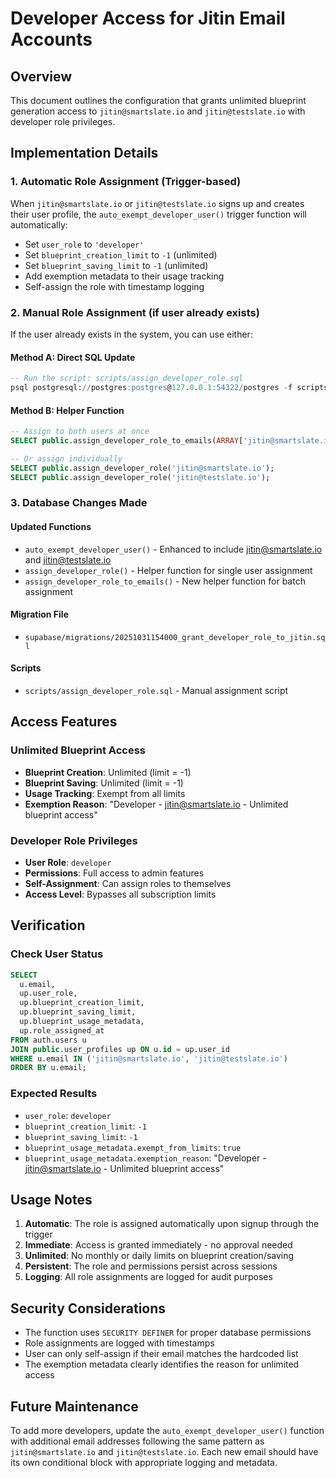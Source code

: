 # Developer Access for Jitin Email Accounts

## Overview
This document outlines the configuration that grants unlimited blueprint generation access to `jitin@smartslate.io` and `jitin@testslate.io` with developer role privileges.

## Implementation Details

### 1. Automatic Role Assignment (Trigger-based)
When `jitin@smartslate.io` or `jitin@testslate.io` signs up and creates their user profile, the `auto_exempt_developer_user()` trigger function will automatically:

- Set `user_role` to `'developer'`
- Set `blueprint_creation_limit` to `-1` (unlimited)
- Set `blueprint_saving_limit` to `-1` (unlimited)
- Add exemption metadata to their usage tracking
- Self-assign the role with timestamp logging

### 2. Manual Role Assignment (if user already exists)
If the user already exists in the system, you can use either:

#### Method A: Direct SQL Update
```sql
-- Run the script: scripts/assign_developer_role.sql
psql postgresql://postgres:postgres@127.0.0.1:54322/postgres -f scripts/assign_developer_role.sql
```

#### Method B: Helper Function
```sql
-- Assign to both users at once
SELECT public.assign_developer_role_to_emails(ARRAY['jitin@smartslate.io', 'jitin@testslate.io']);

-- Or assign individually
SELECT public.assign_developer_role('jitin@smartslate.io');
SELECT public.assign_developer_role('jitin@testslate.io');
```

### 3. Database Changes Made

#### Updated Functions
- `auto_exempt_developer_user()` - Enhanced to include jitin@smartslate.io and jitin@testslate.io
- `assign_developer_role()` - Helper function for single user assignment
- `assign_developer_role_to_emails()` - New helper function for batch assignment

#### Migration File
- `supabase/migrations/20251031154000_grant_developer_role_to_jitin.sql`

#### Scripts
- `scripts/assign_developer_role.sql` - Manual assignment script

## Access Features

### Unlimited Blueprint Access
- **Blueprint Creation**: Unlimited (limit = -1)
- **Blueprint Saving**: Unlimited (limit = -1)
- **Usage Tracking**: Exempt from all limits
- **Exemption Reason**: "Developer - jitin@smartslate.io - Unlimited blueprint access"

### Developer Role Privileges
- **User Role**: `developer`
- **Permissions**: Full access to admin features
- **Self-Assignment**: Can assign roles to themselves
- **Access Level**: Bypasses all subscription limits

## Verification

### Check User Status
```sql
SELECT
  u.email,
  up.user_role,
  up.blueprint_creation_limit,
  up.blueprint_saving_limit,
  up.blueprint_usage_metadata,
  up.role_assigned_at
FROM auth.users u
JOIN public.user_profiles up ON u.id = up.user_id
WHERE u.email IN ('jitin@smartslate.io', 'jitin@testslate.io')
ORDER BY u.email;
```

### Expected Results
- `user_role`: `developer`
- `blueprint_creation_limit`: `-1`
- `blueprint_saving_limit`: `-1`
- `blueprint_usage_metadata.exempt_from_limits`: `true`
- `blueprint_usage_metadata.exemption_reason`: "Developer - jitin@smartslate.io - Unlimited blueprint access"

## Usage Notes

1. **Automatic**: The role is assigned automatically upon signup through the trigger
2. **Immediate**: Access is granted immediately - no approval needed
3. **Unlimited**: No monthly or daily limits on blueprint creation/saving
4. **Persistent**: The role and permissions persist across sessions
5. **Logging**: All role assignments are logged for audit purposes

## Security Considerations

- The function uses `SECURITY DEFINER` for proper database permissions
- Role assignments are logged with timestamps
- User can only self-assign if their email matches the hardcoded list
- The exemption metadata clearly identifies the reason for unlimited access

## Future Maintenance

To add more developers, update the `auto_exempt_developer_user()` function with additional email addresses following the same pattern as `jitin@smartslate.io` and `jitin@testslate.io`. Each new email should have its own conditional block with appropriate logging and metadata.